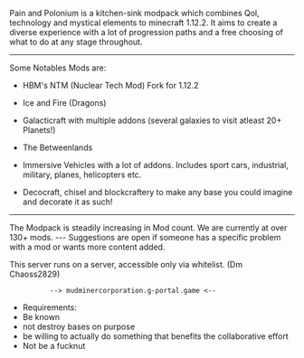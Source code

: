 Pain and Polonium is a kitchen-sink modpack which combines Qol, technology and mystical elements to minecraft 1.12.2. It aims to create a diverse experience with a lot of progression paths and a free choosing of what to do at any stage throughout.

-----------------------------------------------------------------------------------------------------------------------

Some Notables Mods are:

- HBM's NTM (Nuclear Tech Mod) Fork for 1.12.2

- Ice and Fire (Dragons)

- Galacticraft with multiple addons (several galaxies to visit atleast 20+ Planets!)

- The Betweenlands

- Immersive Vehicles with a lot of addons. Includes sport cars, industrial, military, planes, helicopters etc.

- Decocraft, chisel and blockcraftery to make any base you could imagine and decorate it as such!

-----------------------------------------------------------------------------------------------------------------------

The Modpack is steadily increasing in Mod count. We are currently at over 130+ mods.
--- Suggestions are open if someone has a specific problem with a mod or wants more content added.

This server runs on a server, accessible only via whitelist. (Dm Chaoss2829)

              --> mudminercorporation.g-portal.game <--

- Requirements:
- Be known
- not destroy bases on purpose
- be willing to actually do something that benefits the collaborative effort
- Not be a fucknut
